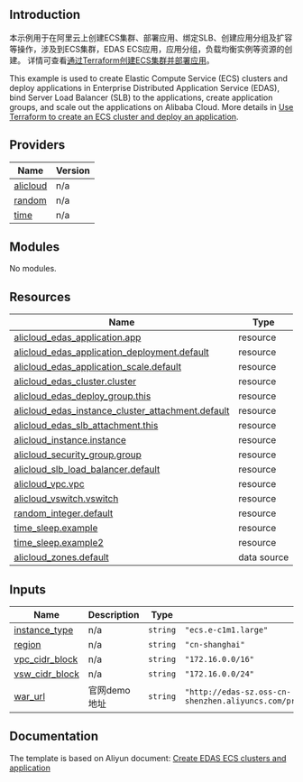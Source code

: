 ## Introduction

<!-- DOCS_DESCRIPTION_CN -->
本示例用于在阿里云上创建ECS集群、部署应用、绑定SLB、创建应用分组及扩容等操作，涉及到ECS集群，EDAS ECS应用，应用分组，负载均衡实例等资源的创建。
详情可查看[通过Terraform创建ECS集群并部署应用](https://help.aliyun.com/document_detail/171493.html)。
<!-- DOCS_DESCRIPTION_CN -->

<!-- DOCS_DESCRIPTION_EN -->
This example is used to create Elastic Compute Service (ECS) clusters and deploy applications in Enterprise Distributed Application Service (EDAS), bind Server Load Balancer (SLB) to the applications, create application groups, and scale out the applications on Alibaba Cloud.
More details in [Use Terraform to create an ECS cluster and deploy an application](https://help.aliyun.com/document_detail/171493.html).
<!-- DOCS_DESCRIPTION_EN -->

<!-- BEGIN_TF_DOCS -->
## Providers

| Name | Version |
|------|---------|
| <a name="provider_alicloud"></a> [alicloud](#provider\_alicloud) | n/a |
| <a name="provider_random"></a> [random](#provider\_random) | n/a |
| <a name="provider_time"></a> [time](#provider\_time) | n/a |

## Modules

No modules.

## Resources

| Name | Type |
|------|------|
| [alicloud_edas_application.app](https://registry.terraform.io/providers/aliyun/alicloud/latest/docs/resources/edas_application) | resource |
| [alicloud_edas_application_deployment.default](https://registry.terraform.io/providers/aliyun/alicloud/latest/docs/resources/edas_application_deployment) | resource |
| [alicloud_edas_application_scale.default](https://registry.terraform.io/providers/aliyun/alicloud/latest/docs/resources/edas_application_scale) | resource |
| [alicloud_edas_cluster.cluster](https://registry.terraform.io/providers/aliyun/alicloud/latest/docs/resources/edas_cluster) | resource |
| [alicloud_edas_deploy_group.this](https://registry.terraform.io/providers/aliyun/alicloud/latest/docs/resources/edas_deploy_group) | resource |
| [alicloud_edas_instance_cluster_attachment.default](https://registry.terraform.io/providers/aliyun/alicloud/latest/docs/resources/edas_instance_cluster_attachment) | resource |
| [alicloud_edas_slb_attachment.this](https://registry.terraform.io/providers/aliyun/alicloud/latest/docs/resources/edas_slb_attachment) | resource |
| [alicloud_instance.instance](https://registry.terraform.io/providers/aliyun/alicloud/latest/docs/resources/instance) | resource |
| [alicloud_security_group.group](https://registry.terraform.io/providers/aliyun/alicloud/latest/docs/resources/security_group) | resource |
| [alicloud_slb_load_balancer.default](https://registry.terraform.io/providers/aliyun/alicloud/latest/docs/resources/slb_load_balancer) | resource |
| [alicloud_vpc.vpc](https://registry.terraform.io/providers/aliyun/alicloud/latest/docs/resources/vpc) | resource |
| [alicloud_vswitch.vswitch](https://registry.terraform.io/providers/aliyun/alicloud/latest/docs/resources/vswitch) | resource |
| [random_integer.default](https://registry.terraform.io/providers/hashicorp/random/latest/docs/resources/integer) | resource |
| [time_sleep.example](https://registry.terraform.io/providers/hashicorp/time/latest/docs/resources/sleep) | resource |
| [time_sleep.example2](https://registry.terraform.io/providers/hashicorp/time/latest/docs/resources/sleep) | resource |
| [alicloud_zones.default](https://registry.terraform.io/providers/aliyun/alicloud/latest/docs/data-sources/zones) | data source |

## Inputs

| Name | Description | Type | Default | Required |
|------|-------------|------|---------|:--------:|
| <a name="input_instance_type"></a> [instance\_type](#input\_instance\_type) | n/a | `string` | `"ecs.e-c1m1.large"` | no |
| <a name="input_region"></a> [region](#input\_region) | n/a | `string` | `"cn-shanghai"` | no |
| <a name="input_vpc_cidr_block"></a> [vpc\_cidr\_block](#input\_vpc\_cidr\_block) | n/a | `string` | `"172.16.0.0/16"` | no |
| <a name="input_vsw_cidr_block"></a> [vsw\_cidr\_block](#input\_vsw\_cidr\_block) | n/a | `string` | `"172.16.0.0/24"` | no |
| <a name="input_war_url"></a> [war\_url](#input\_war\_url) | 官网demo地址 | `string` | `"http://edas-sz.oss-cn-shenzhen.aliyuncs.com/prod/demo/SPRING_CLOUD_CONSUMER.jar"` | no |
<!-- END_TF_DOCS -->

## Documentation
<!-- docs-link --> 

The template is based on Aliyun document: [Create EDAS ECS clusters and application](https://help.aliyun.com/document_detail/171493.html) 

<!-- docs-link --> 